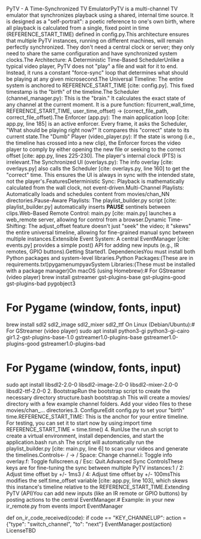 PyTV - A Time-Synchronized TV EmulatorPyTV is a multi-channel TV emulator that synchronizes playback using a shared, internal time source. It is designed as a "self-portrait": a poetic reference to one's own birth, where all playback is calculated from a single, fixed point in time (REFERENCE_START_TIME) defined in config.py.This architecture ensures that multiple PyTV instances, running on different machines, will remain perfectly synchronized. They don't need a central clock or server; they only need to share the same configuration and have synchronized system clocks.The Architecture: A Deterministic Time-Based SchedulerUnlike a typical video player, PyTV does not "play" a file and wait for it to end. Instead, it runs a constant "force-sync" loop that determines what should be playing at any given microsecond.The Universal Timeline: The entire system is anchored to REFERENCE_START_TIME [cite: config.py]. This fixed timestamp is the "birth" of the timeline.The Scheduler (channel_manager.py): This is the "brain." It calculates the exact state of any channel at the current moment. It is a pure function: f(current_wall_time, REFERENCE_START_TIME, user_time_offset) -> (correct_file_path, correct_file_offset).The Enforcer (app.py): The main application loop [cite: app.py, line 185] is an active enforcer. Every frame, it asks the Scheduler, "What should be playing right now?" It compares this "correct" state to its current state.The "Dumb" Player (video_player.py): If the state is wrong (i.e., the timeline has crossed into a new clip), the Enforcer forces the video player to comply by either opening the new file or seeking to the correct offset [cite: app.py, lines 225-230]. The player's internal clock (PTS) is irrelevant.The Synchronized UI (overlays.py): The info overlay [cite: overlays.py] also calls the Scheduler [cite: overlays.py, line 160] to get the "correct" time. This ensures the UI is always in sync with the intended state, not the player's.FeaturesDeterministic Sync: Playback is mathematically calculated from the wall clock, not event-driven.Multi-Channel Playlists: Automatically loads and schedules content from movies/chan_NN directories.Pause-Aware Playlists: The playlist_builder.py script [cite: playlist_builder.py] automatically inserts __PAUSE__ sentinels between clips.Web-Based Remote Control: main.py [cite: main.py] launches a web_remote server, allowing for control from a browser.Dynamic Time-Shifting: The adjust_offset feature doesn't just "seek" the video; it "skews" the entire universal timeline, allowing for fine-grained manual sync between multiple instances.Extensible Event System: A central EventManager [cite: events.py] provides a simple post() API for adding new inputs (e.g., IR remotes, GPIO buttons).Getting Started1. DependenciesYou must install both Python packages and system-level libraries.Python Packages:(These are in requirements.txt)pygamenumpyavSystem Libraries:(These must be installed with a package manager)On macOS (using Homebrew):# For GStreamer (video player)
brew install gstreamer gst-plugins-base gst-plugins-good gst-plugins-bad pygobject3

# For Pygame (window, fonts, input)
brew install sdl2 sdl2_image sdl2_mixer sdl2_ttf
On Linux (Debian/Ubuntu):# For GStreamer (video player)
sudo apt install python3-gi python3-gi-cairo gir1.2-gst-plugins-base-1.0 gstreamer1.0-plugins-base gstreamer1.0-plugins-good gstreamer1.0-plugins-bad

# For Pygame (window, fonts, input)
sudo apt install libsdl2-2.0-0 libsdl2-image-2.0-0 libsdl2-mixer-2.0-0 libsdl2-ttf-2.0-0
2. BootstrapRun the bootstrap script to create the necessary directory structure.bash bootstrap.sh
This will create a movies/ directory with a few example channel folders. Add your video files to these movies/chan_... directories.3. ConfigureEdit config.py to set your "birth" time.REFERENCE_START_TIME: This is the anchor for your entire timeline. For testing, you can set it to start now by using:import time
REFERENCE_START_TIME = time.time()
4. RunUse the run.sh script to create a virtual environment, install dependencies, and start the application.bash run.sh
The script will automatically run the playlist_builder.py [cite: main.py, line 6] to scan your videos and generate the timelines.Controls← / → / Space: Change channel.i: Toggle info overlay.f: Toggle fullscreen.q / Esc: Quit.Advanced Sync ControlsThese keys are for fine-tuning the sync between multiple PyTV instances:1 / 2: Adjust time offset by +/- 1ms3 / 4: Adjust time offset by +/- 100msThis modifies the self.time_offset variable [cite: app.py, line 103], which skews this instance's timeline relative to the REFERENCE_START_TIME.Extending PyTV (API)You can add new inputs (like an IR remote or GPIO buttons) by posting actions to the central EventManager.# Example: in your new ir_remote.py
from events import EventManager

def on_ir_code_received(code):
    if code == "KEY_CHANNELUP":
        action = {"type": "switch_channel", "to": "next"}
        EventManager.post(action)
LicenseTBD